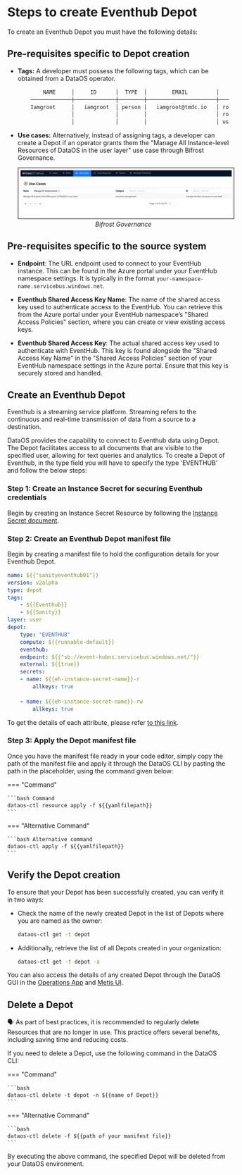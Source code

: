 # Steps to create Eventhub Depot

To create an Eventhub Depot you must have the following details:

## Pre-requisites specific to Depot creation

- **Tags:** A developer must possess the following tags, which can be obtained from a DataOS operator.

    ```bash
            NAME     │     ID      │  TYPE  │        EMAIL         │              TAGS               
        ─────────────┼─────────────┼────────┼──────────────────────┼─────────────────────────────────
        Iamgroot     │   iamgroot  │ person │   iamgroot@tmdc.io   │ roles:id:data-dev,                            
                     │             │        │                      │ roles:id:user,                  
                     │             │        │                      │ users:id:iamgroot  
    ```

- **Use cases:** Alternatively, instead of assigning tags, a developer can create a Depot if an operator grants them the "Manage All Instance-level Resources of DataOS in the user layer" use case through Bifrost Governance.

    <center>
    <img src="/resources/depot/usecase2.png" alt="Bifrost Governance" style="width:60rem; border: 1px solid black; padding: 5px;" />
    <figcaption><i>Bifrost Governance</i></figcaption>
    </center>

## Pre-requisites specific to the source system

- **Endpoint**: The URL endpoint used to connect to your EventHub instance. This can be found in the Azure portal under your EventHub namespace settings. It is typically in the format `your-namespace-name.servicebus.windows.net`.

- **Eventhub Shared Access Key Name**: The name of the shared access key used to authenticate access to the EventHub. You can retrieve this from the Azure portal under your EventHub namespace’s "Shared Access Policies" section, where you can create or view existing access keys.

- **Eventhub Shared Access Key**: The actual shared access key used to authenticate with EventHub. This key is found alongside the "Shared Access Key Name" in the "Shared Access Policies" section of your EventHub namespace settings in the Azure portal. Ensure that this key is securely stored and handled.

## Create an Eventhub Depot

Eventhub is a streaming service platform. Streaming refers to the continuous and real-time transmission of data from a source to a destination. 

DataOS provides the capability to connect to Eventhub data using Depot. The Depot facilitates access to all documents that are visible to the specified user, allowing for text queries and analytics. To create a Depot of Eventhub, in the type field you will have to specify the type 'EVENTHUB' and follow the below steps:

### **Step 1: Create an Instance Secret for securing Eventhub credentials**

Begin by creating an Instance Secret Resource by following the [Instance Secret document](/resources/instance_secret/data_sources/eventhub/).

### **Step 2: Create an Eventhub Depot manifest file**

Begin by creating a manifest file to hold the configuration details for your Eventhub Depot.


```yaml 
name: ${{"sanityeventhub01"}}
version: v2alpha
type: depot
tags:
    - ${{Eventhub}}
    - ${{Sanity}}
layer: user
depot:
    type: "EVENTHUB"
    compute: ${{runnable-default}}
    eventhub:
    endpoint: ${{"sb://event-hubns.servicebus.windows.net/"}}
    external: ${{true}}
    secrets:
    - name: ${{eh-instance-secret-name}}-r
        allkeys: true

    - name: ${{eh-instance-secret-name}}-rw
        allkeys: true
```
To get the details of each attribute, please refer [to this link](/resources/depot/configurations).


### **Step 3: Apply the Depot manifest file**

Once you have the manifest file ready in your code editor, simply copy the path of the manifest file and apply it through the DataOS CLI by pasting the path in the placeholder, using the command given below:

=== "Command"

    ```bash Command
    dataos-ctl resource apply -f ${{yamlfilepath}}
    ```

=== "Alternative Command"

    ```bash Alternative command
    dataos-ctl apply -f ${{yamlfilepath}}
    ```


## Verify the Depot creation

To ensure that your Depot has been successfully created, you can verify it in two ways:

- Check the name of the newly created Depot in the list of Depots where you are named as the owner:

    ```bash
    dataos-ctl get -t depot
    ```

- Additionally, retrieve the list of all Depots created in your organization:

    ```bash
    dataos-ctl get -t depot -a
    ```

You can also access the details of any created Depot through the DataOS GUI in the [Operations App](https://dataos.info/interfaces/operations/) and [Metis UI](https://dataos.info/interfaces/metis/).

## Delete a Depot

<aside class="callout">
🗣️ As part of best practices, it is recommended to regularly delete Resources that are no longer in use. This practice offers several benefits, including saving time and reducing costs.
</aside>

If you need to delete a Depot, use the following command in the DataOS CLI:

=== "Command"

    ```bash 
    dataos-ctl delete -t depot -n ${{name of Depot}}
    ```
=== "Alternative Command"

    ```bash 
    dataos-ctl delete -f ${{path of your manifest file}}
    ```


By executing the above command, the specified Depot will be deleted from your DataOS environment.